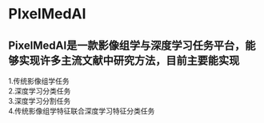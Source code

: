 # PIxelMedAI
## PixelMedAI是一款影像组学与深度学习任务平台，能够实现许多主流文献中研究方法，目前主要能实现  
1.传统影像组学任务   
2.深度学习分类任务   
3.深度学习分割任务   
4.传统影像组学特征联合深度学习特征分类任务 
